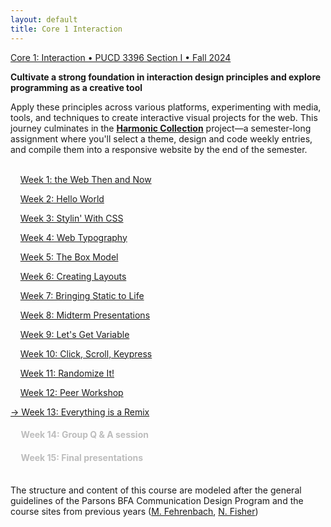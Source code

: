 ```yaml
---
layout: default
title: Core 1 Interaction
---
```


[<span class="nav-color">Core 1: Interaction • PUCD 3396 Section I • Fall 2024</span>](https://courses.newschool.edu/courses/PUCD2035)

**Cultivate a strong foundation in interaction design principles and explore programming as a creative tool**   

Apply these principles across various platforms, experimenting with media, tools, and techniques to create interactive visual projects for the web. This journey culminates in the [**<u>Harmonic Collection</u>**](project.md) project—a semester-long assignment where you'll select a theme, design and code weekly entries, and compile them into a responsive website by the end of the semester.<br><br>

&nbsp;&nbsp;&nbsp;&nbsp;[Week 1: the Web Then and Now](week1.md)

&nbsp;&nbsp;&nbsp;&nbsp;[Week 2: Hello World](week2.md)

&nbsp;&nbsp;&nbsp;&nbsp;[Week 3: Stylin' With CSS](week3.md)

&nbsp;&nbsp;&nbsp;&nbsp;[Week 4: Web Typography](week4.md)

&nbsp;&nbsp;&nbsp;&nbsp;[Week 5: The Box Model](week5.md)

&nbsp;&nbsp;&nbsp;&nbsp;[Week 6: Creating Layouts](week6.md)

&nbsp;&nbsp;&nbsp;&nbsp;[Week 7: Bringing Static to Life](week7.md)

&nbsp;&nbsp;&nbsp;&nbsp;[Week 8: Midterm Presentations](week8.md)

&nbsp;&nbsp;&nbsp;&nbsp;[Week 9: Let's Get Variable](week9.md)

&nbsp;&nbsp;&nbsp;&nbsp;[Week 10: Click, Scroll, Keypress](week10.md)

&nbsp;&nbsp;&nbsp;&nbsp;[Week 11: Randomize It!](week11.md)

&nbsp;&nbsp;&nbsp;&nbsp;[Week 12: Peer Workshop](week12.md)

[→ Week 13: Everything is a Remix](week13.md)<br>

#### <span style="color: #BDBDBD;">&nbsp;&nbsp;&nbsp;&nbsp; Week 14: Group Q & A session
#### <span style="color: #BDBDBD;">&nbsp;&nbsp;&nbsp;&nbsp; Week 15: Final presentations<br><br>

The structure and content of this course are modeled after the general guidelines of the Parsons BFA Communication Design Program and the course sites from previous years ([M. Fehrenbach](https://core-interaction.github.io), [N. Fisher](http://cif23.labud.nyc/))




